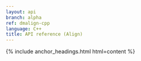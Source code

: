 ```yaml
---
layout: api
branch: alpha
ref: dmalign-cpp
language: C++
title: API reference (Align)
---
```

{% include anchor_headings.html html=content %}